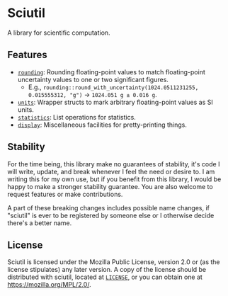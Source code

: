 # Sciutil

A library for scientific computation.

## Features

- [`rounding`](./src/rounding/): Rounding floating-point values to match floating-point uncertainty values
  to one or two significant figures.
  - E.g., `rounding::round_with_uncertainty(1024.0511231255, 0.015555312, "g")`
    -> `1024.051 g ± 0.016 g`.
- [`units`](./src/units/): Wrapper structs to mark arbitrary floating-point values as SI units.
- [`statistics`](./src/statistics/): List operations for statistics.
- [`display`](./src/display/): Miscellaneous facilities for pretty-printing things.

## Stability

For the time being, this library make no guarantees of stability,
it's code I will write, update, and break whenever I feel the need or desire to.
I am writing this for my own use,
but if you benefit from this library,
I would be happy to make a stronger stability guarantee.
You are also welcome to request features
or make contributions.

A part of these breaking changes includes possible name changes,
if "sciutil" is ever to be registered by someone else
or I otherwise decide there's a better name.

## License

Sciutil is licensed under the Mozilla Public License,
version 2.0 or (as the license stipulates) any later version.
A copy of the license should be distributed with sciutil,
located at [`LICENSE`](./LICENSE),
or you can obtain one at
<https://mozilla.org/MPL/2.0/>.
